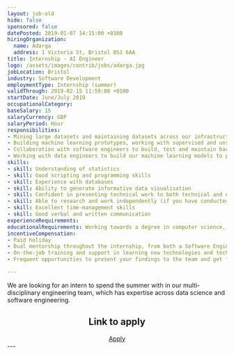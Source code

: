 ```yaml
---
layout: job-old
hide: false
sponsored: false
datePosted: 2019-01-07 14:15:00 +0100
hiringOrganization:
  name: Adarga
  address: 1 Victoria St, Bristol BS1 6AA
title: Internship - AI Engineer
logo: /assets/images/contrib/jobs/adarga.jpg
jobLocation: Bristol
industry: Software Development
employmentType: Internship (summer)
validThrough: 2019-02-15 11:59:00 +0100
startDate: June/July 2019
occupationalCategory:
baseSalary: 15
salaryCurrency: GBP
salaryPeriod: Hour
responsibilities:
- Mining large datasets and maintaining datasets across our infrastructure
- Building machine learning prototypes, working with supervised and unsupervised techniques
- Collaboration with software engineers to build, test and maintain back-end services
- Working with data engineers to build our machine learning models to production
skills:
- skill: Understanding of statistics
- skill: Good scripting and programming skills
- skill: Experience with databases
- skill: Ability to generate informative data visualisation
- skill: Confident in presenting technical work to both technical and non-technical audiences
- skill: Able to research and work independently (if you have conducted a research project in your course this would be very helpful)
- skill: Excellent time-management skills
- skill: Good verbal and written communication
experienceRequirements:
educationalRequirements: Working towards a degree in computer science, mathematics/statistics, or an engineering discipline
incentiveCompensation:
- Paid holiday
- Dual mentorship throughout the internship, from both a Software Engineer and a Data Scientist
- On-the-job training and support in learning new technologies and techniques with a very experienced team.
- Frequent opportunities to present your findings to the team and get feedback on your projects

---
```

We are looking for an intern to spend the summer with in our multi-disciplinary engineering team, which has expertise across data science and software engineering.

<div class="to-apply" style="text-align: center">
  <h2>Link to apply</h2>
  <a class="btn btn--dark" style="margin: 20px" href="https://adarga.recruitee.com/o/internship-ai-engineer">
    Apply
  </a>
</div>
---
